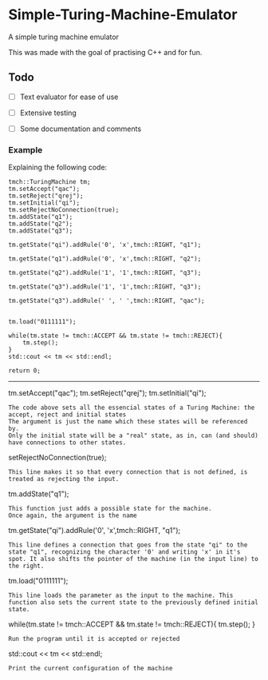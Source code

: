 # Simple-Turing-Machine-Emulator
A simple turing machine emulator

This was made with the goal of practising C++ and for fun.

## Todo 
- [ ] Text evaluator for ease of use
- [ ] Extensive testing
- [ ] Some documentation and comments


### Example

Explaining the following code:
```
tmch::TuringMachine tm;
tm.setAccept("qac");
tm.setReject("qrej");
tm.setInitial("qi");
tm.setRejectNoConnection(true);
tm.addState("q1");
tm.addState("q2");
tm.addState("q3");

tm.getState("qi").addRule('0', 'x',tmch::RIGHT, "q1");

tm.getState("q1").addRule('0', 'x',tmch::RIGHT, "q2");

tm.getState("q2").addRule('1', '1',tmch::RIGHT, "q3");

tm.getState("q3").addRule('1', '1',tmch::RIGHT, "q3");

tm.getState("q3").addRule(' ', ' ',tmch::RIGHT, "qac");


tm.load("0111111");

while(tm.state != tmch::ACCEPT && tm.state != tmch::REJECT){
    tm.step();
}
std::cout << tm << std::endl;

return 0;
```
---
tm.setAccept("qac");
tm.setReject("qrej");
tm.setInitial("qi");
```
The code above sets all the essencial states of a Turing Machine: the accept, reject and initial states
The argument is just the name which these states will be referenced by.
Only the initial state will be a "real" state, as in, can (and should) have connections to other states.

```
setRejectNoConnection(true);
```
This line makes it so that every connection that is not defined, is treated as rejecting the input.

```
tm.addState("q1");
```
This function just adds a possible state for the machine.
Once again, the argument is the name

```
tm.getState("qi").addRule('0', 'x',tmch::RIGHT, "q1");
```
This line defines a connection that goes from the state "qi" to the state "q1", recognizing the character '0' and writing 'x' in it's spot. It also shifts the pointer of the machine (in the input line) to the right.

```
tm.load("0111111");
```
This line loads the parameter as the input to the machine. This function also sets the current state to the previously defined initial state.

```
while(tm.state != tmch::ACCEPT && tm.state != tmch::REJECT){
    tm.step();
}
```
Run the program until it is accepted or rejected

```
std::cout << tm << std::endl;
```
Print the current configuration of the machine
